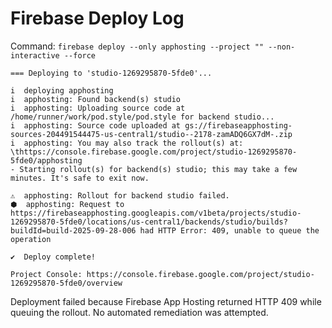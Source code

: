 # Firebase Deploy Log

Command: `firebase deploy --only apphosting --project "" --non-interactive --force`

```
=== Deploying to 'studio-1269295870-5fde0'...

i  deploying apphosting
i  apphosting: Found backend(s) studio
i  apphosting: Uploading source code at /home/runner/work/pod.style/pod.style for backend studio...
i  apphosting: Source code uploaded at gs://firebaseapphosting-sources-204491544475-us-central1/studio--2178-zamADQ6GX7dM-.zip
i  apphosting: You may also track the rollout(s) at:
\thttps://console.firebase.google.com/project/studio-1269295870-5fde0/apphosting
- Starting rollout(s) for backend(s) studio; this may take a few minutes. It's safe to exit now.

⚠  apphosting: Rollout for backend studio failed.
⬢  apphosting: Request to https://firebaseapphosting.googleapis.com/v1beta/projects/studio-1269295870-5fde0/locations/us-central1/backends/studio/builds?buildId=build-2025-09-28-006 had HTTP Error: 409, unable to queue the operation

✔  Deploy complete!

Project Console: https://console.firebase.google.com/project/studio-1269295870-5fde0/overview
```

Deployment failed because Firebase App Hosting returned HTTP 409 while queuing the rollout. No automated remediation was attempted.
